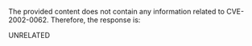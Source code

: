 The provided content does not contain any information related to CVE-2002-0062. Therefore, the response is:

UNRELATED